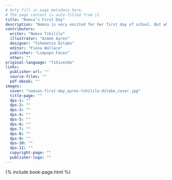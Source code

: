 ```yaml
---
# Only fill in page metadata here.
# The page content is auto-filled from it.
title: "Nomsa’s First Day"
description: "Nomsa is very excited for her first day of school. But when she meets Norman, she learns her first lesson in a very unexpected way!"
contributors:
  writer: "Nomsa Tshililo"
  illustrator: "Aimee Ayres"
  designer: "Tshebetso Ditabo"
  editor: "Fiona Wallace"
  publisher: "Limpopo Faces"
  other: ""
original-language: "Tshivenda"
links:
  publisher-url: ""
  source-files: ""
  pdf-ebook: ""
images:
  cover: "nomsas-first-day_ayres-tshililo-ditabo_cover.jpg"
  title-page: ""
  dps-1: ""
  dps-2: ""
  dps-3: ""
  dps-4: ""
  dps-5: ""
  dps-6: ""
  dps-7: ""
  dps-8: ""
  dps-9: ""
  dps-10: ""
  dps-11: ""
  copyright-page: ""
  publisher-logo: ""
---
```


{% include book-page.html %}





